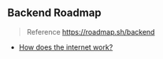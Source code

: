## Backend Roadmap
> Reference https://roadmap.sh/backend

- [How does the internet work?](./steps/how-does-the-internet-work.md)